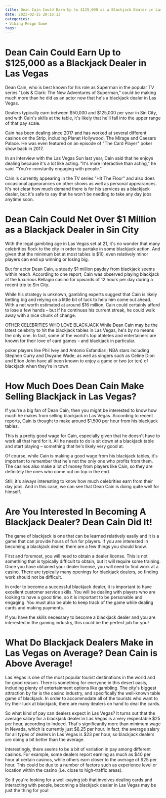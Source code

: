 ```yaml
---
title: Dean Cain Could Earn Up to $125,000 as a Blackjack Dealer in Las Vegas 
date: 2023-02-15 20:16:13
categories:
- Viking Reign Game
tags:
---
```



#  Dean Cain Could Earn Up to $125,000 as a Blackjack Dealer in Las Vegas 

Dean Cain, who is best known for his role as Superman in the popular TV series "Lois & Clark: The New Adventures of Superman," could be making much more than he did as an actor now that he's a blackjack dealer in Las Vegas. 

Dealers typically earn between $50,000 and $125,000 per year in Sin City, and with Cain's skills at the table, it's likely that he'll fall into the upper range of that pay scale. 

Cain has been dealing since 2017 and has worked at several different casinos on the Strip, including Planet Hollywood, The Mirage and Caesars Palace. He was even featured on an episode of "The Card Player" poker show back in 2017. 

In an interview with the Las Vegas Sun last year, Cain said that he enjoys dealing because it's a lot like acting. "It's more interactive than acting," he said. "You're constantly engaging with people." 

Cain is currently appearing in the TV series "Hit The Floor" and also does occasional appearances on other shows as well as personal appearances. It's not clear how much demand there is for his services as a blackjack dealer, but it's safe to say that he won't be needing to take any day jobs anytime soon.

#  Dean Cain Could Net Over $1 Million as a Blackjack Dealer in Sin City 

With the legal gambling age in Las Vegas set at 21, it's no wonder that many celebrities flock to the city in order to partake in some blackjack action. And given that the minimum bet at most tables is $10, even relatively minor players can end up winning or losing big.

But for actor Dean Cain, a steady $1 million payday from blackjack seems within reach. According to one report, Cain was observed playing blackjack at the luxurious Bellagio casino for upwards of 12 hours per day during a recent trip to Sin City.

While his strategy is unknown, gambling experts suggest that Cain is likely betting big and relying on a little bit of luck to help him come out ahead. With a net worth estimated at around $16 million, Cain could certainly afford to lose a few hands – but if he continues his current streak, he could walk away with a nice chunk of change.

OTHER CELEBRITIES WHO LOVE BLACKJACK 
While Dean Cain may be the latest celebrity to hit the blackjack tables in Las Vegas, he's by no means the only one. In fact, some of the world's top athletes and entertainers are known for their love of card games – and blackjack in particular. 

 poker players like Phil Ivey and Antonio Esfandiari; NBA stars including Stephen Curry and Dwyane Wade; as well as singers such as Celine Dion and Elton John have all been known to enjoy a game or two (or ten) of blackjack when they're in town.

#  How Much Does Dean Cain Make Selling Blackjack in Las Vegas? 

If you're a big fan of Dean Cain, then you might be interested to know how much he makes from selling blackjack in Las Vegas. According to recent reports, Cain is thought to make around $1,500 per hour from his blackjack tables. 

This is a pretty good wage for Cain, especially given that he doesn't have to work all that hard for it. All he needs to do is sit down at a blackjack table and start playing – something that he's likely very good at. 

Of course, while Cain is making a good wage from his blackjack tables, it's important to remember that he's not the only one who profits from them. The casinos also make a lot of money from players like Cain, so they are definitely the ones who come out on top in the end. 

Still, it's always interesting to know how much celebrities earn from their day jobs. And in this case, we can see that Dean Cain is doing quite well for himself.

#  Are You Interested In Becoming A Blackjack Dealer? Dean Cain Did It! 

The game of blackjack is one that can be learned relatively easily and it is a game that can provide hours of fun for players. If you are interested in becoming a blackjack dealer, there are a few things you should know.

First and foremost, you will need to obtain a dealer license. This is not something that is typically difficult to obtain, but it will require some training. Once you have obtained your dealer license, you will need to find work at a casino. There are typically many openings for blackjack dealers, so finding work should not be difficult.

In order to become a successful blackjack dealer, it is important to have excellent customer service skills. You will be dealing with players who are looking to have a good time, so it is important to be personable and engaging. You must also be able to keep track of the game while dealing cards and making payments.

If you have the skills necessary to become a blackjack dealer and you are interested in the gaming industry, this could be the perfect job for you!

#  What Do Blackjack Dealers Make in Las Vegas on Average? Dean Cain is Above Average!

Las Vegas is one of the most popular tourist destinations in the world and for good reason. There is something for everyone in this desert oasis, including plenty of entertainment options like gambling. The city's biggest attraction by far is the casino industry, and specifically the well-known table game of blackjack. In order to accommodate all of the tourists who want to try their luck at blackjack, there are many dealers on hand to deal the cards.

So what kind of pay can dealers expect in Las Vegas? It turns out that the average salary for a blackjack dealer in Las Vegas is a very respectable $25 per hour, according to Indeed. That's significantly more than minimum wage in Nevada, which is currently just $8.25 per hour. In fact, the average salary for all types of dealers in Las Vegas is $23 per hour, so blackjack dealers are doing a bit better than the average.

Interestingly, there seems to be a bit of variation in pay among different casinos. For example, some dealers report earning as much as $40 per hour at certain casinos, while others earn closer to the average of $25 per hour. This could be due to a number of factors such as experience level or location within the casino (i.e. close to high-traffic areas).

So if you're looking for a well-paying job that involves dealing cards and interacting with people, becoming a blackjack dealer in Las Vegas may be just the thing for you!